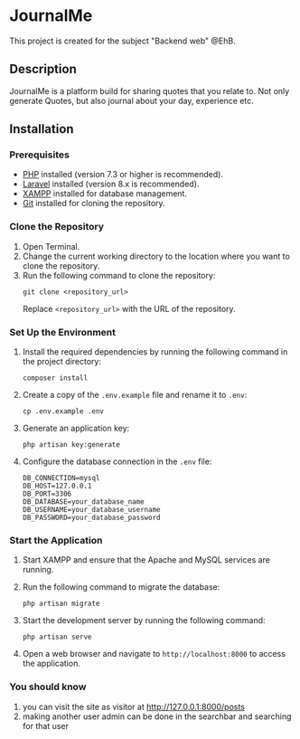 # JournalMe 
This project is created for the subject "Backend web" @EhB. 

## Description
JournalMe is a platform build for sharing quotes that you relate to. Not only generate Quotes, but also journal about your day, experience etc. 
## Installation

### Prerequisites
- [PHP](https://www.php.net/downloads.php) installed (version 7.3 or higher is recommended).
- [Laravel](https://laravel.com/docs/8.x/installation) installed (version 8.x is recommended).
- [XAMPP](https://www.apachefriends.org/index.html) installed for database management.
- [Git](https://git-scm.com/) installed for cloning the repository.

### Clone the Repository
1. Open Terminal.
2. Change the current working directory to the location where you want to clone the repository.
3. Run the following command to clone the repository:
    ```shell
    git clone <repository_url>
    ```
    Replace `<repository_url>` with the URL of the repository.

### Set Up the Environment
1. Install the required dependencies by running the following command in the project directory:
    ```shell
    composer install
    ```

2. Create a copy of the `.env.example` file and rename it to `.env`:
    ```shell
    cp .env.example .env
    ```

3. Generate an application key:
    ```shell
    php artisan key:generate
    ```

4. Configure the database connection in the `.env` file:
    ```shell
    DB_CONNECTION=mysql
    DB_HOST=127.0.0.1
    DB_PORT=3306
    DB_DATABASE=your_database_name
    DB_USERNAME=your_database_username
    DB_PASSWORD=your_database_password
    ```

### Start the Application
1. Start XAMPP and ensure that the Apache and MySQL services are running.

2. Run the following command to migrate the database:
    ```shell
    php artisan migrate
    ```

3. Start the development server by running the following command:
    ```shell
    php artisan serve
    ```

4. Open a web browser and navigate to `http://localhost:8000` to access the application.



### You should know

1. you can visit the site as visitor at http://127.0.0.1:8000/posts 
2. making another user admin can be done in the searchbar and searching for that user 
